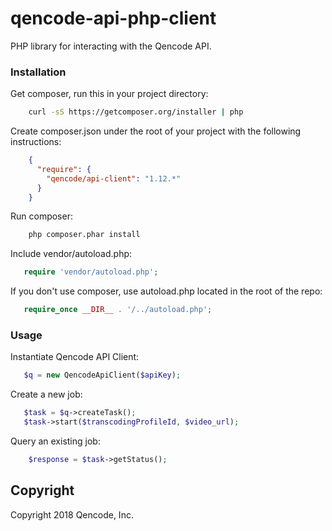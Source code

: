 qencode-api-php-client
====================
PHP library for interacting with the Qencode API.

### Installation

   Get composer, run this in your project directory:
```bash
    curl -sS https://getcomposer.org/installer | php
```

   Create composer.json under the root of your project with the following instructions:
```json
    {
      "require": {
        "qencode/api-client": "1.12.*"
      }
    }
``` 
Run composer:
```bash
    php composer.phar install
```

Include vendor/autoload.php:
```php
   require 'vendor/autoload.php';
```

If you don't use composer, use autoload.php located in the root of the repo:
```php
   require_once __DIR__ . '/../autoload.php';
```

### Usage

Instantiate Qencode API Client:
```php
   $q = new QencodeApiClient($apiKey);
```
    

Create a new job:

```php
   $task = $q->createTask(); 
   $task->start($transcodingProfileId, $video_url);
```

Query an existing job:

```php
    $response = $task->getStatus();
```

## Copyright
Copyright 2018 Qencode, Inc.